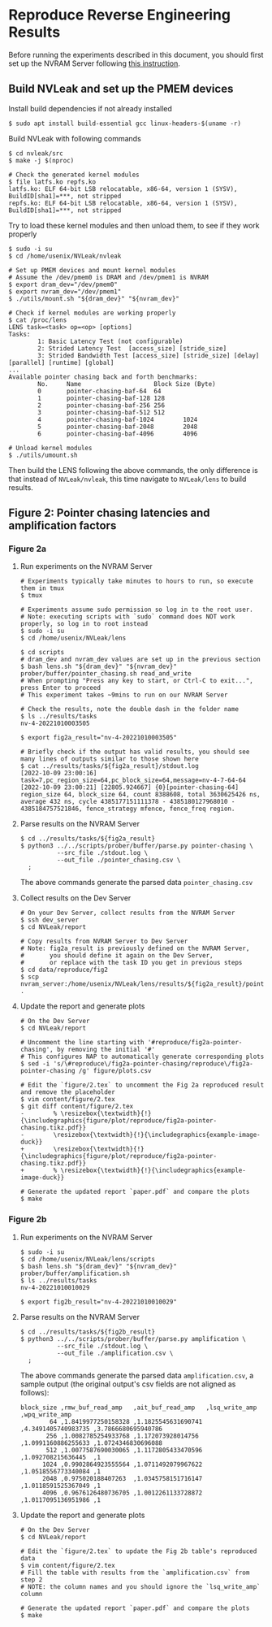 # Reproduce Reverse Engineering Results

Before running the experiments described in this document, you should first set up the NVRAM Server following [this instruction](../SetUpNVRAM.md).

## Build NVLeak and set up the PMEM devices

Install build dependencies if not already installed

```shell
$ sudo apt install build-essential gcc linux-headers-$(uname -r)
```

Build NVLeak with following commands

```shell
$ cd nvleak/src
$ make -j $(nproc)

# Check the generated kernel modules
$ file latfs.ko repfs.ko
latfs.ko: ELF 64-bit LSB relocatable, x86-64, version 1 (SYSV), BuildID[sha1]=***, not stripped
repfs.ko: ELF 64-bit LSB relocatable, x86-64, version 1 (SYSV), BuildID[sha1]=***, not stripped
```

Try to load these kernel modules and then unload them, to see if they work properly

```shell
$ sudo -i su
$ cd /home/usenix/NVLeak/nvleak

# Set up PMEM devices and mount kernel modules
# Assume the /dev/pmem0 is DRAM and /dev/pmem1 is NVRAM
$ export dram_dev="/dev/pmem0"
$ export nvram_dev="/dev/pmem1"
$ ./utils/mount.sh "${dram_dev}" "${nvram_dev}"

# Check if kernel modules are working properly
$ cat /proc/lens
LENS task=<task> op=<op> [options]
Tasks:
        1: Basic Latency Test (not configurable)
        2: Strided Latency Test  [access_size] [stride_size]
        3: Strided Bandwidth Test [access_size] [stride_size] [delay] [parallel] [runtime] [global]
...
Available pointer chasing back and forth benchmarks:
        No.     Name                    Block Size (Byte)
        0       pointer-chasing-baf-64  64
        1       pointer-chasing-baf-128 128
        2       pointer-chasing-baf-256 256
        3       pointer-chasing-baf-512 512
        4       pointer-chasing-baf-1024        1024
        5       pointer-chasing-baf-2048        2048
        6       pointer-chasing-baf-4096        4096

# Unload kernel modules
$ ./utils/umount.sh
```

Then build the LENS following the above commands, the only difference is that instead of `NVLeak/nvleak`, this time navigate to `NVLeak/lens` to build results.

## Figure 2: Pointer chasing latencies and amplification factors

### Figure 2a

1. Run experiments on the NVRAM Server

   ```shell
   # Experiments typically take minutes to hours to run, so execute them in tmux
   $ tmux
   
   # Experiments assume sudo permission so log in to the root user.
   # Note: executing scripts with `sudo` command does NOT work properly, so log in to root instead
   $ sudo -i su
   $ cd /home/usenix/NVLeak/lens

   $ cd scripts
   # dram_dev and nvram_dev values are set up in the previous section
   $ bash lens.sh "${dram_dev}" "${nvram_dev}" prober/buffer/pointer_chasing.sh read_and_write
   # When prompting "Press any key to start, or Ctrl-C to exit...", press Enter to proceed
   # This experiment takes ~9mins to run on our NVRAM Server

   # Check the results, note the double dash in the folder name
   $ ls ../results/tasks
   nv-4-20221010003505

   $ export fig2a_result="nv-4-20221010003505"
   
   # Briefly check if the output has valid results, you should see many lines of outputs similar to those shown here
   $ cat ../results/tasks/${fig2a_result}/stdout.log
   [2022-10-09 23:00:16] task=7,pc_region_size=64,pc_block_size=64,message=nv-4-7-64-64
   [2022-10-09 23:00:21] [22805.924667] {0}[pointer-chasing-64] region_size 64, block_size 64, count 8388608, total 3630625426 ns, average 432 ns, cycle 4385177151111378 - 4385180127968010 - 4385184757521846, fence_strategy mfence, fence_freq region.
   ```

2. Parse results on the NVRAM Server

   ```shell
   $ cd ../results/tasks/${fig2a_result}
   $ python3 ../../scripts/prober/buffer/parse.py pointer-chasing \
             --src_file ./stdout.log \
             --out_file ./pointer_chasing.csv \
     ;
   ```

   The above commands generate the parsed data `pointer_chasing.csv`

3. Collect results on the Dev Server

   ```shell
   # On your Dev Server, collect results from the NVRAM Server
   $ ssh dev_server
   $ cd NVLeak/report

   # Copy results from NVRAM Server to Dev Server
   # Note: fig2a_result is previously defined on the NVRAM Server,
   #       you should define it again on the Dev Server,
   #       or replace with the task ID you get in previous steps
   $ cd data/reproduce/fig2
   $ scp nvram_server:/home/usenix/NVLeak/lens/results/${fig2a_result}/pointer_chasing.csv .
   ```

4. Update the report and generate plots

   ```shell
   # On the Dev Server
   $ cd NVLeak/report

   # Uncomment the line starting with '#reproduce/fig2a-pointer-chasing', by removing the initial '#'
   # This configures NAP to automatically generate corresponding plots
   $ sed -i 's/\#reproduce\/fig2a-pointer-chasing/reproduce\/fig2a-pointer-chasing /g' figure/plots.csv

   # Edit the `figure/2.tex` to uncomment the Fig 2a reproduced result and remove the placeholder
   $ vim content/figure/2.tex
   $ git diff content/figure/2.tex
   -        % \resizebox{\textwidth}{!}{\includegraphics{figure/plot/reproduce/fig2a-pointer-chasing.tikz.pdf}}
   -        \resizebox{\textwidth}{!}{\includegraphics{example-image-duck}}
   +        \resizebox{\textwidth}{!}{\includegraphics{figure/plot/reproduce/fig2a-pointer-chasing.tikz.pdf}}
   +        % \resizebox{\textwidth}{!}{\includegraphics{example-image-duck}}

   # Generate the updated report `paper.pdf` and compare the plots
   $ make
   ```

### Figure 2b

1. Run experiments on the NVRAM Server

   ```shell
   $ sudo -i su
   $ cd /home/usenix/NVLeak/lens/scripts
   $ bash lens.sh "${dram_dev}" "${nvram_dev}" prober/buffer/amplification.sh
   $ ls ../results/tasks
   nv-4-20221010010029

   $ export fig2b_result="nv-4-20221010010029"
   ```

2. Parse results on the NVRAM Server

   ```shell
   $ cd ../results/tasks/${fig2b_result}
   $ python3 ../../scripts/prober/buffer/parse.py amplification \
             --src_file ./stdout.log \
             --out_file ./amplification.csv \
     ;
   ```

   The above commands generate the parsed data `amplification.csv`, a sample output (the original output's csv fields are not aligned as follows):

   ```csv
   block_size ,rmw_buf_read_amp   ,ait_buf_read_amp   ,lsq_write_amp      ,wpq_write_amp
           64 ,1.8419977250158328 ,1.1825545631690741 ,4.3491405740983735 ,3.7866680695940786
          256 ,1.0082785254933768 ,1.172073928014756  ,1.0991160886255633 ,1.0724346830696088
          512 ,1.0077587690030065 ,1.1172805433470596 ,1.092708215636445  ,1
         1024 ,0.9902864923555564 ,1.0711492079967622 ,1.0518556773340084 ,1
         2048 ,0.975020188407263  ,1.0345758151716147 ,1.0118591525367049 ,1
         4096 ,0.9676126480736705 ,1.0012261133728872 ,1.0117095136951986 ,1
   ```

3. Update the report and generate plots

   ```shell
   # On the Dev Server
   $ cd NVLeak/report

   # Edit the `figure/2.tex` to update the Fig 2b table's reproduced data
   $ vim content/figure/2.tex
   # Fill the table with results from the `amplification.csv` from step 2
   # NOTE: the column names and you should ignore the `lsq_write_amp` column

   # Generate the updated report `paper.pdf` and compare the plots
   $ make
   ```
